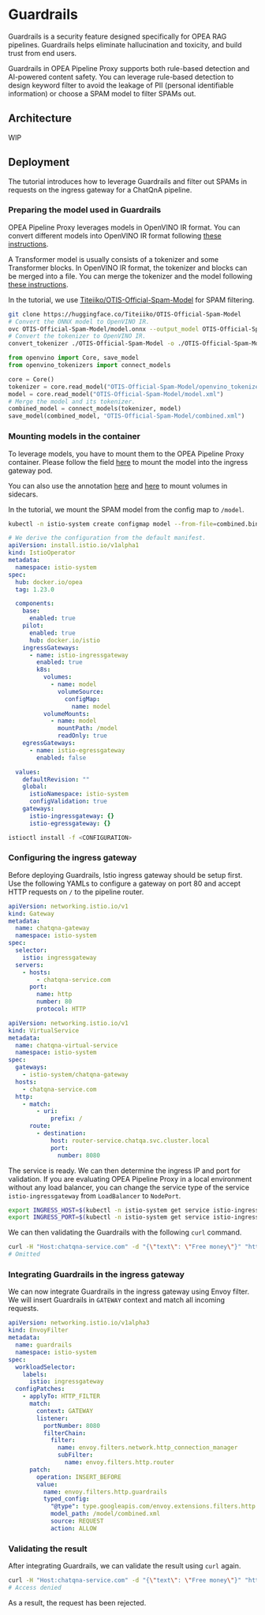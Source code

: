 # Guardrails

Guardrails is a security feature designed specifically for OPEA RAG pipelines. Guardrails helps eliminate hallucination and toxicity, and build trust from end users.

Guardrails in OPEA Pipeline Proxy supports both rule-based detection and AI-powered content safety. You can leverage rule-based detection to design keyword filter to avoid the leakage of PII (personal identifiable information) or choose a SPAM model to filter SPAMs out.

## Architecture

WIP

## Deployment

The tutorial introduces how to leverage Guardrails and filter out SPAMs in requests on the ingress gateway for a ChatQnA pipeline.

### Preparing the model used in Guardrails

OPEA Pipeline Proxy leverages models in OpenVINO IR format. You can convert different models into OpenVINO IR format following [these instructions](https://docs.openvino.ai/2024/openvino-workflow/model-preparation/convert-model-to-ir.html).

A Transformer model is usually consists of a tokenizer and some Transformer blocks. In OpenVINO IR format, the tokenizer and blocks can be merged into a file. You can merge the tokenizer and the model following [these instructions](https://docs.openvino.ai/2024/notebooks/openvino-tokenizers-with-output.html#merge-tokenizer-into-a-model).

In the tutorial, we use [Titeiiko/OTIS-Official-Spam-Model](https://huggingface.co/Titeiiko/OTIS-Official-Spam-Model) for SPAM filtering.

```sh
git clone https://huggingface.co/Titeiiko/OTIS-Official-Spam-Model
# Convert the ONNX model to OpenVINO IR.
ovc OTIS-Official-Spam-Model/model.onnx --output_model OTIS-Official-Spam-Model/model.xml
# Convert the tokenizer to OpenVINO IR.
convert_tokenizer ./OTIS-Official-Spam-Model -o ./OTIS-Official-Spam-Model
```

```python
from openvino import Core, save_model
from openvino_tokenizers import connect_models

core = Core()
tokenizer = core.read_model("OTIS-Official-Spam-Model/openvino_tokenizer.xml")
model = core.read_model("OTIS-Official-Spam-Model/model.xml")
# Merge the model and its tokenizer.
combined_model = connect_models(tokenizer, model)
save_model(combined_model, "OTIS-Official-Spam-Model/combined.xml")
```

### Mounting models in the container

To leverage models, you have to mount them to the OPEA Pipeline Proxy container. Please follow the field [here](https://istio.io/latest/docs/reference/config/istio.operator.v1alpha1/#KubernetesResourcesSpec) to mount the model into the ingress gateway pod.

You can also use the annotation [here](https://istio.io/latest/docs/reference/config/annotations/#SidecarUserVolume) and [here](https://istio.io/latest/docs/reference/config/annotations/#SidecarUserVolumeMount) to mount volumes in sidecars.

In the tutorial, we mount the SPAM model from the config map to `/model`.

```sh
kubectl -n istio-system create configmap model --from-file=combined.bin=model.bin --from-file=combined.xml=model.xml
```

```yaml
# We derive the configuration from the default manifest.
apiVersion: install.istio.io/v1alpha1
kind: IstioOperator
metadata:
  namespace: istio-system
spec:
  hub: docker.io/opea
  tag: 1.23.0

  components:
    base:
      enabled: true
    pilot:
      enabled: true
      hub: docker.io/istio
    ingressGateways:
      - name: istio-ingressgateway
        enabled: true
        k8s:
          volumes:
            - name: model
              volumeSource:
                configMap:
                  name: model
          volumeMounts:
            - name: model
              mountPath: /model
              readOnly: true
    egressGateways:
      - name: istio-egressgateway
        enabled: false

  values:
    defaultRevision: ""
    global:
      istioNamespace: istio-system
      configValidation: true
    gateways:
      istio-ingressgateway: {}
      istio-egressgateway: {}
```

```sh
istioctl install -f <CONFIGURATION>
```

### Configuring the ingress gateway

Before deploying Guardrails, Istio ingress gateway should be setup first. Use the following YAMLs to configure a gateway on port 80 and accept HTTP requests on `/` to the pipeline router.

```yaml
apiVersion: networking.istio.io/v1
kind: Gateway
metadata:
  name: chatqna-gateway
  namespace: istio-system
spec:
  selector:
    istio: ingressgateway
  servers:
    - hosts:
        - chatqna-service.com
      port:
        name: http
        number: 80
        protocol: HTTP
```

```yaml
apiVersion: networking.istio.io/v1
kind: VirtualService
metadata:
  name: chatqna-virtual-service
  namespace: istio-system
spec:
  gateways:
    - istio-system/chatqna-gateway
  hosts:
    - chatqna-service.com
  http:
    - match:
        - uri:
            prefix: /
      route:
        - destination:
            host: router-service.chatqa.svc.cluster.local
            port:
              number: 8080
```

The service is ready. We can then determine the ingress IP and port for validation. If you are evaluating OPEA Pipeline Proxy in a local environment without any load balancer, you can change the service type of the service `istio-ingressgateway` from `LoadBalancer` to `NodePort`.

```sh
export INGRESS_HOST=$(kubectl -n istio-system get service istio-ingressgateway -o jsonpath='{.status.loadBalancer.ingress[0].ip}')
export INGRESS_PORT=$(kubectl -n istio-system get service istio-ingressgateway -o jsonpath='{.spec.ports[?(@.name=="http2")].port}')
```

We can then validating the Guardrails with the following `curl` command.

```sh
curl -H "Host:chatqna-service.com" -d "{\"text\": \"Free money\"}" "http://$INGRESS_HOST:$INGRESS_PORT/"
# Omitted
```

### Integrating Guardrails in the ingress gateway

We can now integrate Guardrails in the ingress gateway using Envoy filter. We will insert Guardrails in `GATEWAY` context and match all incoming requests.

```yaml
apiVersion: networking.istio.io/v1alpha3
kind: EnvoyFilter
metadata:
  name: guardrails
  namespace: istio-system
spec:
  workloadSelector:
    labels:
      istio: ingressgateway
  configPatches:
    - applyTo: HTTP_FILTER
      match:
        context: GATEWAY
        listener:
          portNumber: 8080
          filterChain:
            filter:
              name: envoy.filters.network.http_connection_manager
              subFilter:
                name: envoy.filters.http.router
      patch:
        operation: INSERT_BEFORE
        value:
          name: envoy.filters.http.guardrails
          typed_config:
            "@type": type.googleapis.com/envoy.extensions.filters.http.guardrails.v3.Guardrails
            model_path: /model/combined.xml
            source: REQUEST
            action: ALLOW
```

### Validating the result

After integrating Guardrails, we can validate the result using `curl` again.

```sh
curl -H "Host:chatqna-service.com" -d "{\"text\": \"Free money\"}" "http://$INGRESS_HOST:$INGRESS_PORT/"
# Access denied
```

As a result, the request has been rejected.
